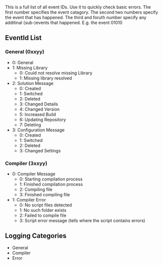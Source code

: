 This is a full list of all event IDs. Use it to quickly check basic errors. The first number specifies the event catagory. The second two numbers specify the event that has happened. The third and foruth number specify any additinal (sub-)events that happened.
E.g. the event 01010

## EventId List
### General (0xxyy)
* 0: General
* 1: Missing Library
  * 0: Could not resolve missing Library
  * 1: Missing library resolved
* 2: Solution Message
  * 0: Created
  * 1: Switched
  * 2: Deleted
  * 3: Changed Details
  * 4: Changed Version
  * 5: Increased Build
  * 6: Updating Repository
  * 7: Deleting
* 3: Configuration Message
  * 0: Created
  * 1: Switched
  * 2: Deleted
  * 3: Changed Settings

### Compiler (3xxyy)
* 0: Compiler Message
  * 0: Starting compilation process
  * 1: Finished compilation process
  * 2: Compiling file
  * 3: Finished compiling file
* 1: Compiler Error
  * 0: No script files detected
  * 1: No such folder exists
  * 2: Failed to compile file
  * 3: Script error message (tells where the script contains errors)

## Logging Categories
* General
* Compiler
* Error

